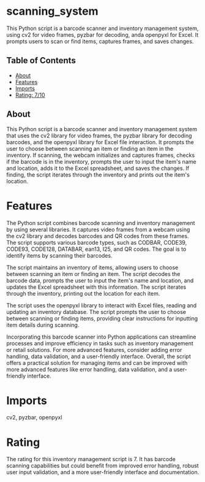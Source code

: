 # scanning_system

This Python script is a barcode scanner and inventory management system, using cv2 for video frames, pyzbar for decoding, anda openpyxl for Excel. It prompts users to scan or find items, captures frames, and saves changes.

## Table of Contents

- [About](#about)
- [Features](#features)
- [Imports](#Imports)
- [Rating: 7/10](#Rating)

## About

This Python script is a barcode scanner and inventory management system that uses the cv2 library for video frames, the pyzbar library for decoding barcodes, and the openpyxl library for Excel file interaction. It prompts the user to choose between scanning an item or finding an item in the inventory. If scanning, the webcam initializes and captures frames, checks if the barcode is in the inventory, prompts the user to input the item's name and location, adds it to the Excel spreadsheet, and saves the changes. If finding, the script iterates through the inventory and prints out the item's location.

# Features

The Python script combines barcode scanning and inventory management by using several libraries. It captures video frames from a webcam using the cv2 library and decodes barcodes and QR codes from these frames. The script supports various barcode types, such as CODBAR, CODE39, CODE93, CODE128, DATABAR, ean13, I25, and QR codes. The goal is to identify items by scanning their barcodes.

The script maintains an inventory of items, allowing users to choose between scanning an item or finding an item. The script decodes the barcode data, prompts the user to input the item's name and location, and updates the Excel spreadsheet with this information. The script iterates through the inventory, printing out the location for each item.

The script uses the openpyxl library to interact with Excel files, reading and updating an inventory database. The script prompts the user to choose between scanning or finding items, providing clear instructions for inputting item details during scanning.

Incorporating this barcode scanner into Python applications can streamline processes and improve efficiency in tasks such as inventory management or retail solutions. For more advanced features, consider adding error handling, data validation, and a user-friendly interface. Overall, the script offers a practical solution for managing items and can be improved with more advanced features like error handling, data validation, and a user-friendly interface.

# Imports

cv2, pyzbar, openpyxl 

# Rating

The rating for this inventory management script is 7. It has barcode scanning capabilities but could benefit from improved error handling, robust user input validation, and a more user-friendly interface and documentation.
